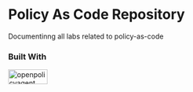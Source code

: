 # Policy As Code Repository

Documentinng all labs related to policy-as-code

### Built With
<a href="https://www.openpolicyagent.org/">
  <img alt="openpolicyagent" src="https://github.com/user-attachments/assets/c5bbbbee-d290-4320-a6fe-cb61fb41ba1a?style=for-the-badge&logo=Vault&logoColor=black" width="80" height="30"" />
